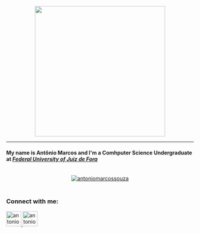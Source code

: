 <div align="center">
  <a href="https://media.giphy.com/media/Nx0rz3jtxtEre/giphy.gif">
    <img
      src="https://media.giphy.com/media/Nx0rz3jtxtEre/giphy.gif"
      width="350"
    />
  </a>
</div>

<hr class="solid" />

<div align="center">
  <h4 align="left">
    My name is <b>Antônio Marcos</b> and I'm a Comhputer Science Undergraduate
    at
    <a href="https://www2.ufjf.br/ufjf/"
      ><i>Federal University of Juiz de Fora</i></a
    >
  </h4>

  <br />

  <a href="https://github.com/antoniomarcossouza">
    <img
      align="center"
      src="https://github-readme-stats.vercel.app/api?username=antoniomarcossouza&show_icons=true&theme=tokyonight&hide_border=true&count_private=true&locale=en"
      alt="antoniomarcossouza"
    />
  </a>

  <br />

  <h3 align="left"><br /><b>Connect with me:</b></h3>
  <div align="left">
    <a href="mailto:antoniomarcos.souza2002@gmail.com" target="_blank">
      <img
        align="bottom"
        src="https://upload.wikimedia.org/wikipedia/commons/thumb/7/7e/Gmail_icon_%282020%29.svg/2560px-Gmail_icon_%282020%29.svg.png"
        alt="antoniomarcossouza"
        height="auto"
        width="40"
      />
    </a>
    <a href="https://linkedin.com/in/antoniomarcossouza" target="_blank">
      <img
        align="bottom"
        src="https://raw.githubusercontent.com/rahuldkjain/github-profile-readme-generator/master/src/images/icons/Social/linked-in-alt.svg"
        alt="antoniomarcossouza"
        height="auto"
        width="40"
      />
    </a>
  </div>
</div>

